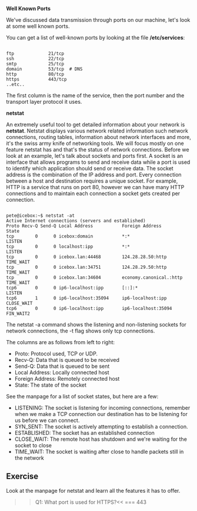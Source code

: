 **Well Known Ports**

We've discussed data transmission through ports on our machine, let's look at some well known ports.

You can get a list of well-known ports by looking at the file **/etc/services**: 

```

ftp             21/tcp
ssh             22/tcp
smtp            25/tcp 
domain          53/tcp  # DNS
http            80/tcp
https           443/tcp
..etc..

```

The first column is the name of the service, then the port number and the transport layer protocol it uses.

**netstat**

An extremely useful tool to get detailed information about your network is **netstat**. Netstat displays various network related information such network connections, routing tables, information about network interfaces and more, it's the swiss army knife of networking tools. We will focus mostly on one feature netstat has and that's the status of network connections. Before we look at an example, let's talk about sockets and ports first. A socket is an interface that allows programs to send and receive data while a port is used to identify which application should send or receive data. The socket address is the combination of the IP address and port. Every connection between a host and destination requires a unique socket. For example, HTTP is a service that runs on port 80, however we can have many HTTP connections and to maintain each connection a socket gets created per connection.

```

pete@icebox:~$ netstat -at
Active Internet connections (servers and established)
Proto Recv-Q Send-Q Local Address           Foreign Address         State      
tcp        0      0 icebox:domain           *:*                     LISTEN     
tcp        0      0 localhost:ipp           *:*                     LISTEN     
tcp        0      0 icebox.lan:44468        124.28.28.50:http       TIME_WAIT  
tcp        0      0 icebox.lan:34751        124.28.29.50:http       TIME_WAIT  
tcp        0      0 icebox.lan:34604        economy.canonical.:http TIME_WAIT  
tcp6       0      0 ip6-localhost:ipp       [::]:*                  LISTEN     
tcp6       1      0 ip6-localhost:35094     ip6-localhost:ipp       CLOSE_WAIT 
tcp6       0      0 ip6-localhost:ipp       ip6-localhost:35094     FIN_WAIT2

```

The netstat -a command shows the listening and non-listening sockets for network connections, the -t flag shows only tcp connections. 

The columns are as follows from left to right:

* Proto: Protocol used, TCP or UDP.
* Recv-Q: Data that is queued to be received
* Send-Q: Data that is queued to be sent
* Local Address: Locally connected host
* Foreign Address: Remotely connected host
* State: The state of the socket

See the manpage for a list of socket states, but here are a few:

* LISTENING: The socket is listening for incoming connections, remember when we make a TCP connection our destination has to be listening for us before we can connect.
* SYN_SENT: The socket is actively attempting to establish a connection.
* ESTABLISHED: The socket has an established connection
* CLOSE_WAIT: The remote host has shutdown and we're waiting for the socket to close
* TIME_WAIT: The socket is waiting after close to handle packets still in the network
 </ul>

## Exercise

Look at the manpage for netstat and learn all the features it has to offer.

>>Q1: What port is used for HTTPS?<<
=== 443
